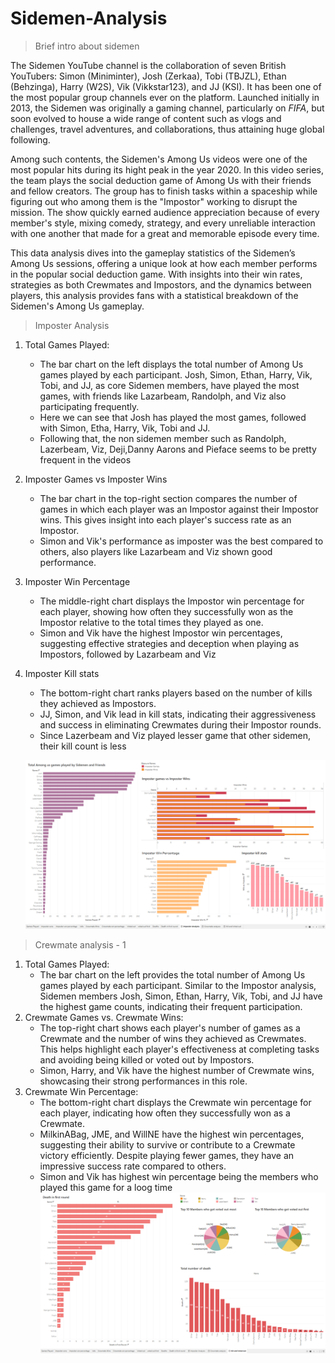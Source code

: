 # Sidemen-Analysis
> Brief intro about sidemen

The Sidemen YouTube channel is the collaboration of seven British YouTubers: Simon (Miniminter), Josh (Zerkaa), Tobi (TBJZL), Ethan (Behzinga), Harry (W2S), Vik (Vikkstar123), and JJ (KSI). It has been one of the most popular group channels ever on the platform. Launched initially in 2013, the Sidemen was originally a gaming channel, particularly on *FIFA*, but soon evolved to house a wide range of content such as vlogs and challenges, travel adventures, and collaborations, thus attaining huge global following.

Among such contents, the Sidemen's Among Us videos were one of the most popular hits during its hight peak in the year 2020. In this video series, the team plays the social deduction game of Among Us with their friends and fellow creators. The group has to finish tasks within a spaceship while figuring out who among them is the "Impostor" working to disrupt the mission. The show quickly earned audience appreciation because of every member's style, mixing comedy, strategy, and every unreliable interaction with one another that made for a great and memorable episode every time.

This data analysis dives into the gameplay statistics of the Sidemen’s Among Us sessions, offering a unique look at how each member performs in the popular social deduction game. With insights into their win rates, strategies as both Crewmates and Impostors, and the dynamics between players, this analysis provides fans with a statistical breakdown of the Sidemen's Among Us gameplay. 


> Imposter Analysis
1. Total Games Played:
    - The bar chart on the left displays the total number of Among Us games played by each participant. Josh, Simon, Ethan, Harry, Vik, Tobi, and JJ, as core Sidemen members, have played the most games, with friends like Lazarbeam, Randolph, and Viz also participating frequently.
    - Here we can see that Josh has played the most games, followed with Simon, Etha, Harry, Vik, Tobi and JJ.
    - Following that, the non sidemen member such as Randolph, Lazerbeam, Viz, Deji,Danny Aarons and Pieface seems to be pretty frequent in the videos
2. Imposter Games vs Imposter Wins
    - The bar chart in the top-right section compares the number of games in which each player was an Impostor against their Impostor wins. This gives insight into each player's success rate as an Impostor.
    - Simon and Vik's performance as imposter was the best compared to others, also players like Lazarbeam and Viz shown good performance.
4. Imposter Win Percentage
    - The middle-right chart displays the Impostor win percentage for each player, showing how often they successfully won as the Impostor relative to the total times they played as one.
    - Simon and Vik have the highest Impostor win percentages, suggesting effective strategies and deception when playing as Impostors, followed by Lazarbeam and Viz
6. Imposter Kill stats
    - The bottom-right chart ranks players based on the number of kills they achieved as Impostors.
    - JJ, Simon, and Vik lead in kill stats, indicating their aggressiveness and success in eliminating Crewmates during their Impostor rounds.
    - Since Lazerbeam and Viz played lesser game that other sidemen, their kill count is less

   ![image](https://github.com/Kriz-Griffin/Sidemen-Analysis/blob/0714c0766b6a5ea1e0f9e32820b3e9308a1c2362/Sidemen%20Amongus%20Analysis/images/imposter%20analysis.png)
 
> Crewmate analysis - 1 
1. Total Games Played:
    - The bar chart on the left provides the total number of Among Us games played by each participant. Similar to the Impostor analysis, Sidemen members Josh, Simon, Ethan, Harry, Vik, Tobi, and JJ have the highest game counts, indicating their frequent participation.
2. Crewmate Games vs. Crewmate Wins:
    - The top-right chart shows each player's number of games as a Crewmate and the number of wins they achieved as Crewmates. This helps highlight each player's effectiveness at completing tasks and avoiding being killed or voted out by Impostors.
    - Simon, Harry, and Vik have the highest number of Crewmate wins, showcasing their strong performances in this role.
3. Crewmate Win Percentage:
    - The bottom-right chart displays the Crewmate win percentage for each player, indicating how often they successfully won as a Crewmate.
    - MilkinABag, JME, and WillNE have the highest win percentages, suggesting their ability to survive or contribute to a Crewmate victory efficiently. Despite playing fewer games, they have an impressive success rate compared to others.
    - Simon and Vik has highest win percentage being the members who played this game for a loog time
  ![image](https://github.com/Kriz-Griffin/Sidemen-Analysis/blob/cf87c26923abb6882bb224d4605f38a85fe0c78f/Sidemen%20Amongus%20Analysis/images/crewmate%20analysis%20-%201.png)
  

   
